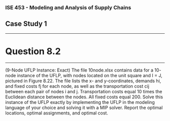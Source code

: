 ### ISE 453 - Modeling and Analysis of Supply Chains
## Case Study 1
---

# Question 8.2
---
(9-Node UFLP Instance: Exact) The file 10node.xlsx contains data for a 10-
node instance of the UFLP, with nodes located on the unit square and I = J, pictured
in Figure 8.22. The file lists the x- and y-coordinates, demands hi, and fixed costs fj
for each node, as well as the transportation cost cij between each pair of nodes i and j.
Transportation costs equal 10 times the Euclidean distance between the nodes. All fixed
costs equal 200.
Solve this instance of the UFLP exactly by implementing the UFLP in the modeling
language of your choice and solving it with a MIP solver. Report the optimal locations,
optimal assignments, and optimal cost.
